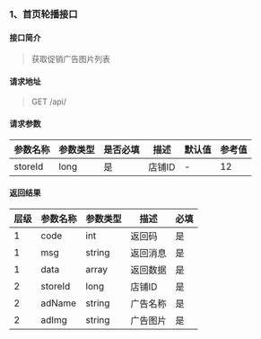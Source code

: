 ### 1、首页轮播接口

#### 接口简介

> 获取促销广告图片列表

#### 请求地址

> GET  /api/

#### 请求参数

| 参数名称 | 参数类型 | 是否必填 | 描述   | 默认值 | 参考值 |
| -------- | -------- | -------- | ------ | ------ | ------ |
| storeId  | long     | 是       | 店铺ID | -      | 12     |

#### 返回结果

| 层级 | 参数名称 | 参数类型 | 描述     | 必填 |
| ---- | -------- | -------- | -------- | ---- |
| 1    | code     | int      | 返回码   | 是   |
| 1    | msg      | string   | 返回消息 | 是   |
| 1    | data     | array    | 返回数据 | 是   |
| 2    | storeId  | long     | 店铺ID   | 是   |
| 2    | adName   | string   | 广告名称 | 是   |
| 2    | adImg    | string   | 广告图片 | 是   |